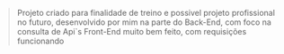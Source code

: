  > Projeto criado para finalidade de treino e possivel projeto profissional no futuro, desenvolvido por mim na parte do Back-End, com foco na consulta de Api`s
 > Front-End muito bem feito, com requisições funcionando 
